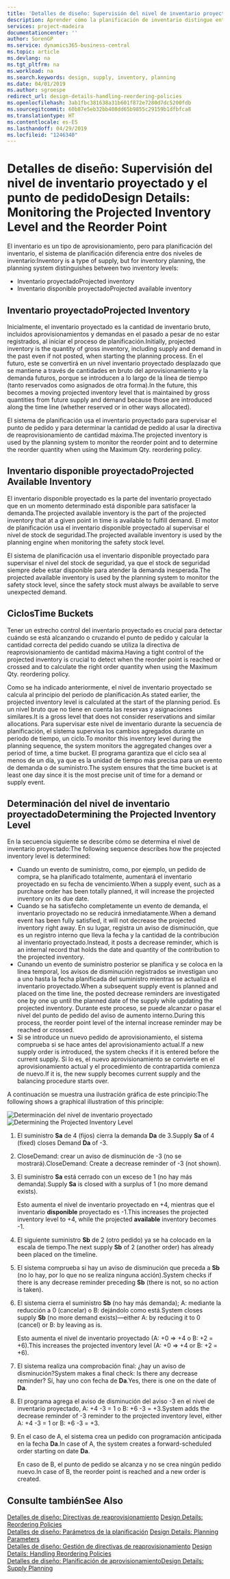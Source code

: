 ```yaml
---
title: 'Detalles de diseño: Supervisión del nivel de inventario proyectado y el punto de pedido | Documentos de Microsoft'
description: Aprender cómo la planificación de inventario distingue entre el inventario estimado y niveles de inventario disponible estimados.
services: project-madeira
documentationcenter: ''
author: SorenGP
ms.service: dynamics365-business-central
ms.topic: article
ms.devlang: na
ms.tgt_pltfrm: na
ms.workload: na
ms.search.keywords: design, supply, inventory, planning
ms.date: 04/01/2019
ms.author: sgroespe
redirect_url: design-details-handling-reordering-policies
ms.openlocfilehash: 3ab1fbc381638a31b601f872e7280d7dc5200fdb
ms.sourcegitcommit: 60b87e5eb32bb408dd65b9855c29159b1dfbfca8
ms.translationtype: HT
ms.contentlocale: es-ES
ms.lasthandoff: 04/29/2019
ms.locfileid: "1246340"
---
```

# <a name="design-details-monitoring-the-projected-inventory-level-and-the-reorder-point"></a><span data-ttu-id="4d052-103">Detalles de diseño: Supervisión del nivel de inventario proyectado y el punto de pedido</span><span class="sxs-lookup"><span data-stu-id="4d052-103">Design Details: Monitoring the Projected Inventory Level and the Reorder Point</span></span>
<span data-ttu-id="4d052-104">El inventario es un tipo de aprovisionamiento, pero para planificación del inventario, el sistema de planificación diferencia entre dos niveles de inventario:</span><span class="sxs-lookup"><span data-stu-id="4d052-104">Inventory is a type of supply, but for inventory planning, the planning system distinguishes between two inventory levels:</span></span>  

* <span data-ttu-id="4d052-105">Inventario proyectado</span><span class="sxs-lookup"><span data-stu-id="4d052-105">Projected inventory</span></span>  
* <span data-ttu-id="4d052-106">Inventario disponible proyectado</span><span class="sxs-lookup"><span data-stu-id="4d052-106">Projected available inventory</span></span>  

## <a name="projected-inventory"></a><span data-ttu-id="4d052-107">Inventario proyectado</span><span class="sxs-lookup"><span data-stu-id="4d052-107">Projected Inventory</span></span>  
<span data-ttu-id="4d052-108">Inicialmente, el inventario proyectado es la cantidad de inventario bruto, incluidos aprovisionamientos y demandas en el pasado a pesar de no estar registrados, al iniciar el proceso de planificación.</span><span class="sxs-lookup"><span data-stu-id="4d052-108">Initially, projected inventory is the quantity of gross inventory, including supply and demand in the past even if not posted, when starting the planning process.</span></span> <span data-ttu-id="4d052-109">En el futuro, este se convertirá en un nivel inventario proyectado desplazado que se mantiene a través de cantidades en bruto del aprovisionamiento y la demanda futuros, porque se introducen a lo largo de la línea de tiempo (tanto reservados como asignados de otra forma).</span><span class="sxs-lookup"><span data-stu-id="4d052-109">In the future, this becomes a moving projected inventory level that is maintained by gross quantities from future supply and demand because those are introduced along the time line (whether reserved or in other ways allocated).</span></span>  

<span data-ttu-id="4d052-110">El sistema de planificación usa el inventario proyectado para supervisar el punto de pedido y para determinar la cantidad de pedido al usar la directiva de reaprovisionamiento de cantidad máxima.</span><span class="sxs-lookup"><span data-stu-id="4d052-110">The projected inventory is used by the planning system to monitor the reorder point and to determine the reorder quantity when using the Maximum Qty. reordering policy.</span></span>  

## <a name="projected-available-inventory"></a><span data-ttu-id="4d052-111">Inventario disponible proyectado</span><span class="sxs-lookup"><span data-stu-id="4d052-111">Projected Available Inventory</span></span>  
<span data-ttu-id="4d052-112">El inventario disponible proyectado es la parte del inventario proyectado que en un momento determinado está disponible para satisfacer la demanda.</span><span class="sxs-lookup"><span data-stu-id="4d052-112">The projected available inventory is the part of the projected inventory that at a given point in time is available to fulfill demand.</span></span> <span data-ttu-id="4d052-113">El motor de planificación usa el inventario disponible proyectado al supervisar el nivel de stock de seguridad.</span><span class="sxs-lookup"><span data-stu-id="4d052-113">The projected available inventory is used by the planning engine when monitoring the safety stock level.</span></span>  

<span data-ttu-id="4d052-114">El sistema de planificación usa el inventario disponible proyectado para supervisar el nivel del stock de seguridad, ya que el stock de seguridad siempre debe estar disponible para atender la demanda inesperada.</span><span class="sxs-lookup"><span data-stu-id="4d052-114">The projected available inventory is used by the planning system to monitor the safety stock level, since the safety stock must always be available to serve unexpected demand.</span></span>  

## <a name="time-buckets"></a><span data-ttu-id="4d052-115">Ciclos</span><span class="sxs-lookup"><span data-stu-id="4d052-115">Time Buckets</span></span>  
<span data-ttu-id="4d052-116">Tener un estrecho control del inventario proyectado es crucial para detectar cuándo se está alcanzando o cruzando el punto de pedido y calcular la cantidad correcta del pedido cuando se utiliza la directiva de reaprovisionamiento de cantidad máxima.</span><span class="sxs-lookup"><span data-stu-id="4d052-116">Having a tight control of the projected inventory is crucial to detect when the reorder point is reached or crossed and to calculate the right order quantity when using the Maximum Qty. reordering policy.</span></span>  

<span data-ttu-id="4d052-117">Como se ha indicado anteriormente, el nivel de inventario proyectado se calcula al principio del periodo de planificación.</span><span class="sxs-lookup"><span data-stu-id="4d052-117">As stated earlier, the projected inventory level is calculated at the start of the planning period.</span></span> <span data-ttu-id="4d052-118">Es un nivel bruto que no tiene en cuenta las reservas y asignaciones similares.</span><span class="sxs-lookup"><span data-stu-id="4d052-118">It is a gross level that does not consider reservations and similar allocations.</span></span> <span data-ttu-id="4d052-119">Para supervisar este nivel de inventario durante la secuencia de planificación, el sistema supervisa los cambios agregados durante un periodo de tiempo, un ciclo.</span><span class="sxs-lookup"><span data-stu-id="4d052-119">To monitor this inventory level during the planning sequence, the system monitors the aggregated changes over a period of time, a time bucket.</span></span> <span data-ttu-id="4d052-120">El programa garantiza que el ciclo sea al menos de un día, ya que es la unidad de tiempo más precisa para un evento de demanda o de suministro.</span><span class="sxs-lookup"><span data-stu-id="4d052-120">The system ensures that the time bucket is at least one day since it is the most precise unit of time for a demand or supply event.</span></span>  

## <a name="determining-the-projected-inventory-level"></a><span data-ttu-id="4d052-121">Determinación del nivel de inventario proyectado</span><span class="sxs-lookup"><span data-stu-id="4d052-121">Determining the Projected Inventory Level</span></span>  
<span data-ttu-id="4d052-122">En la secuencia siguiente se describe cómo se determina el nivel de inventario proyectado:</span><span class="sxs-lookup"><span data-stu-id="4d052-122">The following sequence describes how the projected inventory level is determined:</span></span>  

* <span data-ttu-id="4d052-123">Cuando un evento de suministro, como, por ejemplo, un pedido de compra, se ha planificado totalmente, aumentará el inventario proyectado en su fecha de vencimiento.</span><span class="sxs-lookup"><span data-stu-id="4d052-123">When a supply event, such as a purchase order has been totally planned, it will increase the projected inventory on its due date.</span></span>  
* <span data-ttu-id="4d052-124">Cuando se ha satisfecho completamente un evento de demanda, el inventario proyectado no se reducirá inmediatamente.</span><span class="sxs-lookup"><span data-stu-id="4d052-124">When a demand event has been fully satisfied, it will not decrease the projected inventory right away.</span></span> <span data-ttu-id="4d052-125">En su lugar, registra un aviso de disminución, que es un registro interno que lleva la fecha y la cantidad de la contribución al inventario proyectado.</span><span class="sxs-lookup"><span data-stu-id="4d052-125">Instead, it posts a decrease reminder, which is an internal record that holds the date and quantity of the contribution to the projected inventory.</span></span>  
* <span data-ttu-id="4d052-126">Cunando un evento de suministro posterior se planifica y se coloca en la línea temporal, los avisos de disminución registrados se investigan uno a uno hasta la fecha planificada del suministro mientras se actualiza el inventario proyectado.</span><span class="sxs-lookup"><span data-stu-id="4d052-126">When a subsequent supply event is planned and placed on the time line, the posted decrease reminders are investigated one by one up until the planned date of the supply while updating the projected inventory.</span></span> <span data-ttu-id="4d052-127">Durante este proceso, se puede alcanzar o pasar el nivel del punto de pedido del aviso de aumento interno.</span><span class="sxs-lookup"><span data-stu-id="4d052-127">During this process, the reorder point level of the internal increase reminder may be reached or crossed.</span></span>  
* <span data-ttu-id="4d052-128">Si se introduce un nuevo pedido de aprovisionamiento, el sistema comprueba si se hace antes del aprovisionamiento actual.</span><span class="sxs-lookup"><span data-stu-id="4d052-128">If a new supply order is introduced, the system checks if it is entered before the current supply.</span></span> <span data-ttu-id="4d052-129">Si lo es, el nuevo aprovisionamiento se convierte en el aprovisionamiento actual y el procedimiento de contrapartida comienza de nuevo.</span><span class="sxs-lookup"><span data-stu-id="4d052-129">If it is, the new supply becomes current supply and the balancing procedure starts over.</span></span>  

<span data-ttu-id="4d052-130">A continuación se muestra una ilustración gráfica de este principio:</span><span class="sxs-lookup"><span data-stu-id="4d052-130">The following shows a graphical illustration of this principle:</span></span>  

<span data-ttu-id="4d052-131">![Determinación del nivel de inventario proyectado](media/nav_app_supply_planning_2_projected_inventory.png "Determinación del nivel de inventario proyectado")</span><span class="sxs-lookup"><span data-stu-id="4d052-131">![Determining the Projected Inventory Level](media/nav_app_supply_planning_2_projected_inventory.png "Determining the Projected Inventory Level")</span></span>  

1. <span data-ttu-id="4d052-132">El suministro **Sa** de 4 (fijos) cierra la demanda **Da** de 3.</span><span class="sxs-lookup"><span data-stu-id="4d052-132">Supply **Sa** of 4 (fixed) closes Demand **Da** of -3.</span></span>  
2. <span data-ttu-id="4d052-133">CloseDemand: crear un aviso de disminución de -3 (no se mostrará).</span><span class="sxs-lookup"><span data-stu-id="4d052-133">CloseDemand: Create a decrease reminder of -3 (not shown).</span></span>  
3. <span data-ttu-id="4d052-134">El suministro **Sa** está cerrado con un exceso de 1 (no hay más demanda).</span><span class="sxs-lookup"><span data-stu-id="4d052-134">Supply **Sa** is closed with a surplus of 1 (no more demand exists).</span></span>  

     <span data-ttu-id="4d052-135">Esto aumenta el nivel de inventario proyectado en +4, mientras que el inventario **disponible** proyectado es -1.</span><span class="sxs-lookup"><span data-stu-id="4d052-135">This increases the projected inventory level to +4, while the projected **available** inventory becomes -1.</span></span>  

4. <span data-ttu-id="4d052-136">El siguiente suministro **Sb** de 2 (otro pedido) ya se ha colocado en la escala de tiempo.</span><span class="sxs-lookup"><span data-stu-id="4d052-136">The next supply **Sb** of 2 (another order) has already been placed on the timeline.</span></span>  
5. <span data-ttu-id="4d052-137">El sistema comprueba si hay un aviso de disminución que preceda a **Sb** (no lo hay, por lo que no se realiza ninguna acción).</span><span class="sxs-lookup"><span data-stu-id="4d052-137">System checks if there is any decrease reminder preceding **Sb** (there is not, so no action is taken).</span></span>  
6. <span data-ttu-id="4d052-138">El sistema cierra el suministro **Sb** (no hay más demanda); A: mediante la reducción a 0 (cancelar) o B: dejándolo como está.</span><span class="sxs-lookup"><span data-stu-id="4d052-138">System closes supply **Sb** (no more demand exists)—either A: by reducing it to 0 (cancel) or B: by leaving as is.</span></span>  

     <span data-ttu-id="4d052-139">Esto aumenta el nivel de inventario proyectado (A: +0 => +4 o B: +2 = +6).</span><span class="sxs-lookup"><span data-stu-id="4d052-139">This increases the projected inventory level (A: +0 => +4 or B: +2 = +6).</span></span>  

7. <span data-ttu-id="4d052-140">El sistema realiza una comprobación final: ¿hay un aviso de disminución?</span><span class="sxs-lookup"><span data-stu-id="4d052-140">System makes a final check: Is there any decrease reminder?</span></span> <span data-ttu-id="4d052-141">Sí, hay uno con fecha de **Da**.</span><span class="sxs-lookup"><span data-stu-id="4d052-141">Yes, there is one on the date of **Da**.</span></span>  
8. <span data-ttu-id="4d052-142">El programa agrega el aviso de disminución del aviso -3 en el nivel de inventario proyectado, A: +4 -3 = 1 o B: +6 -3 = +3.</span><span class="sxs-lookup"><span data-stu-id="4d052-142">System adds the decrease reminder of -3 reminder to the projected inventory level, either A: +4 -3 = 1 or B: +6 -3 = +3.</span></span>  
9. <span data-ttu-id="4d052-143">En el caso de A, el sistema crea un pedido con programación anticipada en la fecha **Da**.</span><span class="sxs-lookup"><span data-stu-id="4d052-143">In case of A, the system creates a forward-scheduled order starting on date **Da**.</span></span>  

     <span data-ttu-id="4d052-144">En caso de B, el punto de pedido se alcanza y no se crea ningún pedido nuevo.</span><span class="sxs-lookup"><span data-stu-id="4d052-144">In case of B, the reorder point is reached and a new order is created.</span></span>  

## <a name="see-also"></a><span data-ttu-id="4d052-145">Consulte también</span><span class="sxs-lookup"><span data-stu-id="4d052-145">See Also</span></span>  
<span data-ttu-id="4d052-146">[Detalles de diseño: Directivas de reaprovisionamiento](design-details-reordering-policies.md) </span><span class="sxs-lookup"><span data-stu-id="4d052-146">[Design Details: Reordering Policies](design-details-reordering-policies.md) </span></span>  
<span data-ttu-id="4d052-147">[Detalles de diseño: Parámetros de la planificación](design-details-planning-parameters.md) </span><span class="sxs-lookup"><span data-stu-id="4d052-147">[Design Details: Planning Parameters](design-details-planning-parameters.md) </span></span>  
<span data-ttu-id="4d052-148">[Detalles de diseño: Gestión de directivas de reaprovisionamiento](design-details-handling-reordering-policies.md) </span><span class="sxs-lookup"><span data-stu-id="4d052-148">[Design Details: Handling Reordering Policies](design-details-handling-reordering-policies.md) </span></span>  
[<span data-ttu-id="4d052-149">Detalles de diseño: Planificación de aprovisionamiento</span><span class="sxs-lookup"><span data-stu-id="4d052-149">Design Details: Supply Planning</span></span>](design-details-supply-planning.md)
